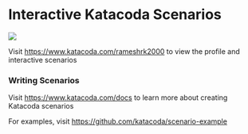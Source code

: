 # Interactive Katacoda Scenarios

[![](http://shields.katacoda.com/katacoda/rameshrk2000/count.svg)](https://www.katacoda.com/rameshrk2000 "Get your profile on Katacoda.com")

Visit https://www.katacoda.com/rameshrk2000 to view the profile and interactive scenarios

### Writing Scenarios
Visit https://www.katacoda.com/docs to learn more about creating Katacoda scenarios

For examples, visit https://github.com/katacoda/scenario-example
